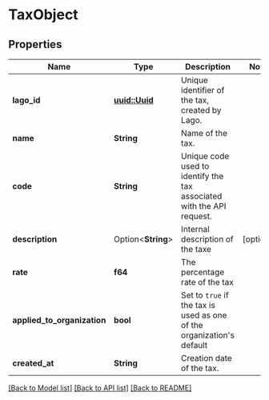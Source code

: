 # TaxObject

## Properties

Name | Type | Description | Notes
------------ | ------------- | ------------- | -------------
**lago_id** | [**uuid::Uuid**](uuid::Uuid.md) | Unique identifier of the tax, created by Lago. | 
**name** | **String** | Name of the tax. | 
**code** | **String** | Unique code used to identify the tax associated with the API request. | 
**description** | Option<**String**> | Internal description of the taxe | [optional]
**rate** | **f64** | The percentage rate of the tax | 
**applied_to_organization** | **bool** | Set to `true` if the tax is used as one of the organization's default | 
**created_at** | **String** | Creation date of the tax. | 

[[Back to Model list]](../README.md#documentation-for-models) [[Back to API list]](../README.md#documentation-for-api-endpoints) [[Back to README]](../README.md)


